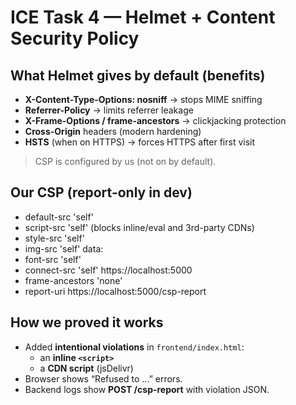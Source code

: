 ﻿# ICE Task 4 — Helmet + Content Security Policy

## What Helmet gives by default (benefits)
- **X-Content-Type-Options: nosniff** → stops MIME sniffing
- **Referrer-Policy** → limits referrer leakage
- **X-Frame-Options / frame-ancestors** → clickjacking protection
- **Cross-Origin** headers (modern hardening)
- **HSTS** (when on HTTPS) → forces HTTPS after first visit
> CSP is configured by us (not on by default).

## Our CSP (report-only in dev)
- default-src 'self'
- script-src 'self'  (blocks inline/eval and 3rd-party CDNs)
- style-src 'self'
- img-src 'self' data:
- font-src 'self'
- connect-src 'self' https://localhost:5000
- frame-ancestors 'none'
- report-uri https://localhost:5000/csp-report

## How we proved it works
- Added **intentional violations** in `frontend/index.html`:
  - an **inline `<script>`**
  - a **CDN script** (jsDelivr)
- Browser shows “Refused to …” errors.
- Backend logs show **POST /csp-report** with violation JSON.
